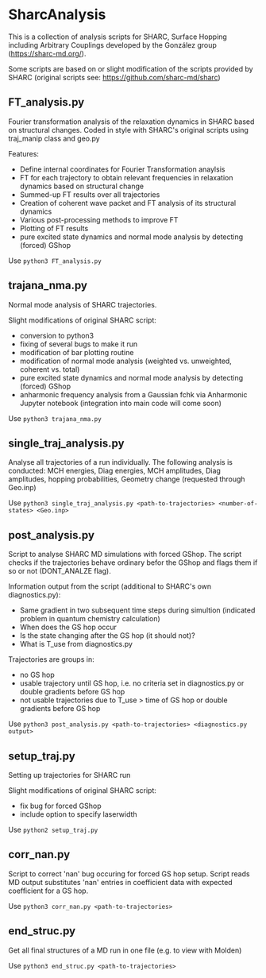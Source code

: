 # SharcAnalysis

This is a collection of analysis scripts for SHARC, Surface Hopping including Arbitrary Couplings developed by the González group (https://sharc-md.org/).

Some scripts are based on or slight modification of the scripts provided by SHARC (original scripts see: https://github.com/sharc-md/sharc)

## FT_analysis.py
Fourier transformation analysis of the relaxation dynamics in SHARC based on structural changes. 
Coded in style with SHARC's original scripts using traj_manip class and geo.py 

Features:
- Define internal coordinates for Fourier Transformation anaylsis
- FT for each trajectory to obtain relevant frequencies in relaxation dynamics based on structural change
- Summed-up FT results over all trajectories
- Creation of coherent wave packet and FT analysis of its structural dynamics
- Various post-processing methods to improve FT
- Plotting of FT results
- pure excited state dynamics and normal mode analysis by detecting (forced) GShop 

Use ```python3 FT_analysis.py``` 

## trajana_nma.py
Normal mode analysis of SHARC trajectories.

Slight modifications of original SHARC script:

- conversion to python3
- fixing of several bugs to make it run
- modification of bar plotting routine
- modification of normal mode analysis (weighted vs. unweighted, coherent vs. total)
- pure excited state dynamics and normal mode analysis by detecting (forced) GShop 
- anharmonic frequency analysis from a Gaussian fchk via Anharmonic Jupyter notebook (integration into main code will come soon)

Use ```python3 trajana_nma.py``` 

## single_traj_analysis.py
Analyse all trajectories of a run individually.
The following analysis is conducted: MCH energies, Diag energies, MCH amplitudes, Diag amplitudes, hopping probabilities, Geometry change (requested through Geo.inp)

Use ```python3 single_traj_analysis.py <path-to-trajectories> <number-of-states> <Geo.inp>``` 

## post_analysis.py
Script to analyse SHARC MD simulations with forced GShop.
The script checks if the trajectories behave ordinary befor the GShop and flags them if so or not (DONT_ANALZE flag).

Information output from the script (additional to SHARC's own diagnostics.py): 
- Same gradient in two subsequent time steps during simultion (indicated problem in quantum chemistry calculation)
- When does the GS hop occur
- Is the state changing after the GS hop (it should not)?
- What is T_use from diagnostics.py

Trajectories are groups in:
- no GS hop
- usable trajectory until GS hop, i.e. no criteria set in diagnostics.py or double gradients before GS hop
- not usable trajectories due to T_use > time of GS hop or double gradients before GS hop

Use ```python3 post_analysis.py <path-to-trajectories> <diagnostics.py output>``` 

## setup_traj.py
Setting up trajectories for SHARC run

Slight modifications of original SHARC script:

- fix bug for forced GShop
- include option to specify laserwidth

Use ```python2 setup_traj.py``` 

## corr_nan.py
Script to correct 'nan' bug occuring for forced GS hop setup.
Script reads MD output substitutes 'nan' entries in coefficient data with expected coefficient for a GS hop. 

Use ```python3 corr_nan.py <path-to-trajectories>``` 

## end_struc.py

Get all final structures of a MD run in one file (e.g. to view with Molden)

Use ```python3 end_struc.py <path-to-trajectories>``` 
